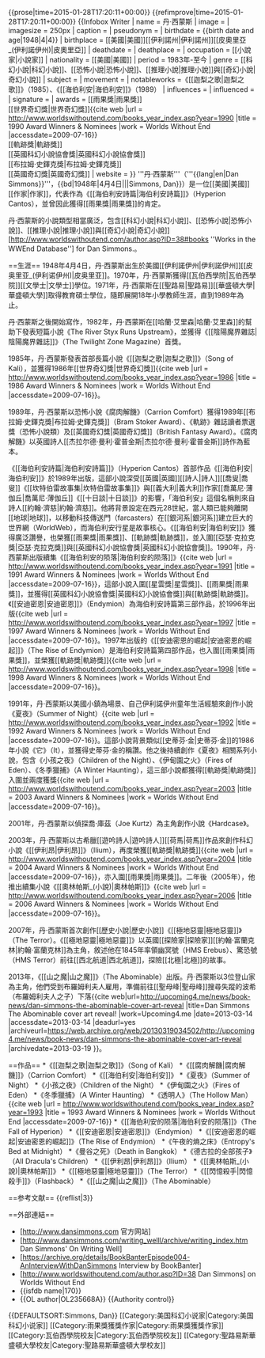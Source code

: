 {{prose|time=2015-01-28T17:20:11+00:00}}
{{refimprove|time=2015-01-28T17:20:11+00:00}}
{{Infobox Writer <!-- for more information see [[:Template:Infobox_Writer/doc|:Template:Infobox Writer/doc]] -->
 | name = 丹·西蒙斯
 | image =
 | imagesize = 250px
 | caption =
 | pseudonym =
 | birthdate = {{birth date and age|1948|4|4}}
 | birthplace = [[美國|美國]][[伊利諾州|伊利諾州]][[皮奧里亞_(伊利諾伊州)|皮奧里亞]]
 | deathdate =
 | deathplace =
 | occupation = [[小說家|小說家]]
 | nationality = [[美國|美國]]
 | period = 1983年-至今
 | genre = [[科幻小說|科幻小說]]、[[恐怖小說|恐怖小說]]、[[推理小說|推理小說]]與[[奇幻小說|奇幻小說]]
 | subject =
 | movement =
 | notableworks =《[[迦梨之歌|迦梨之歌]]》（1985）、《[[海伯利安|海伯利安]]》（1989）
 | influences =
 | influenced =
 | signature = 
 | awards        = [[雨果獎|雨果獎]]<br>[[世界奇幻獎|世界奇幻獎]]<ref name="WWE-1990">{{cite web |url = http://www.worldswithoutend.com/books_year_index.asp?year=1990 |title = 1990 Award Winners & Nominees |work = Worlds Without End |accessdate=2009-07-16}}</ref><br>[[軌跡獎|軌跡獎]]<br>[[英國科幻小說協會獎|英國科幻小說協會獎]]<br>[[布拉姆·史鐸克獎|布拉姆·史鐸克獎]]<br>[[英國奇幻獎|英國奇幻獎]]
 | website =
 }}
'''丹·西蒙斯'''（'''{{lang|en|Dan Simmons}}'''，{{bd|1948年|4月4日|||Simmons, Dan}}）是一位[[美國|美國]][[作家|作家]]，代表作為《[[海伯利安詩篇|海伯利安詩篇]]》（Hyperion Cantos），並曾因此獲得[[雨果獎|雨果獎]]的肯定<ref name="WWE-1990"/>。

丹·西蒙斯的小說類型相當廣泛，包含[[科幻小說|科幻小說]]、[[恐怖小說|恐怖小說]]、[[推理小說|推理小說]]與[[奇幻小說|奇幻小說]]<ref>[http://www.worldswithoutend.com/author.asp?ID=38#books ''Works in the WWEnd Database''] for Dan Simmons.</ref>。

==生涯==
1948年4月4日，丹·西蒙斯出生於美國[[伊利諾伊州|伊利諾伊州]][[皮奥里亚_(伊利诺伊州)|皮奥里亚]]。1970年，丹·西蒙斯獲得[[瓦伯西學院|瓦伯西學院]][[文學士|文學士]]學位。1971年，丹·西蒙斯在[[聖路易|聖路易]][[華盛頓大學|華盛頓大學]]取得教育碩士學位，隨即展開18年小學教師生涯，直到1989年為止。

丹·西蒙斯之後開始寫作，1982年，丹·西蒙斯在[[哈蘭·艾里森|哈蘭·艾里森]]的幫助下發表短篇小說《The River Styx Runs Upstream》，並獲得《[[陰陽魔界雜誌|陰陽魔界雜誌]]》（The Twilight Zone Magazine）首獎。 

1985年，丹·西蒙斯發表首部長篇小說《[[迦梨之歌|迦梨之歌]]》（Song of Kali），並獲得1986年[[世界奇幻獎|世界奇幻獎]]<ref name="WWE-1986">{{cite web |url = http://www.worldswithoutend.com/books_year_index.asp?year=1986 |title = 1986 Award Winners & Nominees |work = Worlds Without End |accessdate=2009-07-16}}</ref>。

1989年，丹·西蒙斯以恐怖小說《腐肉解饑》（Carrion Comfort）獲得1989年[[布拉姆·史鐸克獎|布拉姆·史鐸克獎]]（Bram Stoker Award）、《軌跡》雜誌讀者票選獎（恐怖小說類）及[[英國奇幻獎|英國奇幻獎]]（British Fantasy Award）。《腐肉解饑》以英國詩人[[杰拉尔德·曼利·霍普金斯|杰拉尔德·曼利·霍普金斯]]詩作為藍本。

《[[海伯利安詩篇|海伯利安詩篇]]》（Hyperion Cantos）首部作品《[[海伯利安|海伯利安]]》於1989年出版，這部小說深受[[英國|英國]][[詩人|詩人]][[喬叟|喬叟]]《[[坎特伯雷故事集|坎特伯雷故事集]]》與[[義大利|義大利]]作家[[喬萬尼·薄伽丘|喬萬尼·薄伽丘]]《[[十日談|十日談]]》的影響，「海伯利安」這個名稱則來自詩人[[約翰·濟慈|約翰·濟慈]]。他將背景設定在西元28世紀，當人類已能夠離開[[地球|地球]]，以移動科技傳送門（farcasters）在[[銀河系|銀河系]]建立巨大的世界網（WorldWeb），而海伯利安行星是故事核心。《[[海伯利安|海伯利安]]》獲得廣泛讚譽，也榮獲[[雨果獎|雨果獎]]、[[軌跡獎|軌跡獎]]，並入圍[[亞瑟·克拉克獎|亞瑟·克拉克獎]]與[[英國科幻小說協會獎|英國科幻小說協會獎]]。1990年，丹·西蒙斯出版續集《[[海伯利安的陨落|海伯利安的陨落]]》<ref name="WWE-1991">{{cite web |url = http://www.worldswithoutend.com/books_year_index.asp?year=1991 |title = 1991 Award Winners & Nominees |work = Worlds Without End |accessdate=2009-07-16}}</ref>，這部小說入圍[[星雲獎|星雲獎]]、[[雨果獎|雨果獎]]，並獲得[[英國科幻小說協會獎|英國科幻小說協會獎]]與[[軌跡獎|軌跡獎]]。《[[安迪密恩|安迪密恩]]》（Endymion）為海伯利安詩篇第三部作品，於1996年出版<ref name="WWE-1997">{{cite web |url = http://www.worldswithoutend.com/books_year_index.asp?year=1997 |title = 1997 Award Winners & Nominees |work = Worlds Without End |accessdate=2009-07-16}}</ref>。1997年出版的《[[安迪密恩的崛起|安迪密恩的崛起]]》（The Rise of Endymion）是海伯利安詩篇第四部作品，也入圍[[雨果獎|雨果獎]]，並榮獲[[軌跡獎|軌跡獎]]<ref name="WWE-1998">{{cite web |url = http://www.worldswithoutend.com/books_year_index.asp?year=1998 |title = 1998 Award Winners & Nominees |work = Worlds Without End |accessdate=2009-07-16}}</ref>。

1991年，丹·西蒙斯以美國小鎮為場景、自己伊利諾伊州童年生活經驗來創作小說《夏夜》（Summer of Night）<ref name="WWE-1992">{{cite web |url = http://www.worldswithoutend.com/books_year_index.asp?year=1992 |title = 1992 Award Winners & Nominees |work = Worlds Without End |accessdate=2009-07-16}}</ref>。這部小說背景類似[[史蒂芬·金|史蒂芬·金]]的1986年小說《它》（It），並獲得史蒂芬·金的稱讚。他之後持續創作《夏夜》相關系列小說，包含《小孩之夜》（Children of the Night）、《伊甸園之火》（Fires of Eden）、《冬季獵捕》（A Winter Haunting），這三部小說都獲得[[軌跡獎|軌跡獎]]入圍並兩度獲獎<ref name="WWE-2003">{{cite web |url = http://www.worldswithoutend.com/books_year_index.asp?year=2003 |title = 2003 Award Winners & Nominees |work = Worlds Without End |accessdate=2009-07-16}}</ref>。

2001年，丹·西蒙斯以偵探喬·庫茲（Joe Kurtz）為主角創作小說《Hardcase》。

2003年，丹·西蒙斯以古希臘[[遊吟詩人|遊吟詩人]][[荷馬|荷馬]]作品來創作科幻小說《[[伊利昂|伊利昂]]》（Ilium），再度榮獲[[軌跡獎|軌跡獎]]<ref name="WWE-2004">{{cite web |url = http://www.worldswithoutend.com/books_year_index.asp?year=2004 |title = 2004 Award Winners & Nominees |work = Worlds Without End |accessdate=2009-07-16}}</ref>，亦入圍[[雨果獎|雨果獎]]。二年後（2005年），他推出續集小說《[[奧林帕斯_(小說)|奧林帕斯]]》<ref name="WWE-2006">{{cite web |url = http://www.worldswithoutend.com/books_year_index.asp?year=2006 |title = 2006 Award Winners & Nominees |work = Worlds Without End |accessdate=2009-07-16}}</ref>。

2007年，丹·西蒙斯首次創作[[歷史小說|歷史小說]]《[[極地惡靈|極地惡靈]]》（The Terror）。《[[極地惡靈|極地惡靈]]》以英國[[探險家|探險家]][[約翰·富蘭克林|約翰·富蘭克林]]為主角，敘述他在1845年率領幽冥號（HMS Erebus）、驚恐號（HMS Terror）前往[[西北航道|西北航道]]，探險[[北極|北極]]的故事。

2013年，《[[山之魔|山之魔]]》（The Abominable）出版。丹·西蒙斯以3位登山家為主角，他們受到布羅姆利夫人雇用，準備前往[[聖母峰|聖母峰]]搜尋失蹤的波希（布羅姆利夫人之子）下落<ref name="abominablereveal">{{cite web|url=http://upcoming4.me/news/book-news/dan-simmons-the-abominable-cover-art-reveal |title=Dan Simmons The Abominable cover art reveal! |work=Upcoming4.me |date=2013-03-14 |accessdate=2013-03-14 |deadurl=yes |archiveurl=https://web.archive.org/web/20130319034502/http://upcoming4.me/news/book-news/dan-simmons-the-abominable-cover-art-reveal |archivedate=2013-03-19 }}</ref>。

==作品==
*《[[迦梨之歌|迦梨之歌]]》（Song of Kali）
*《[[腐肉解饑|腐肉解饑]]》（Carrion Comfort）
*《[[海伯利安|海伯利安]]》
*《夏夜》（Summer of Night）
*《小孩之夜》（Children of the Night）
*《伊甸園之火》（Fires of Eden）
*《冬季獵捕》（A Winter Haunting）
*《透明人》（The Hollow Man）<ref name="WWE-1993">{{cite web |url = http://www.worldswithoutend.com/books_year_index.asp?year=1993 |title = 1993 Award Winners & Nominees |work = Worlds Without End |accessdate=2009-07-16}}</ref>
*《[[海伯利安的陨落|海伯利安的陨落]]》（The Fall of Hyperion）
*《[[安迪密恩|安迪密恩]]》（Endymion）
*《[[安迪密恩的崛起|安迪密恩的崛起]]》（The Rise of Endymion）
*《午夜的熵之床》（Entropy's Bed at Midnight）
*《曼谷之死》（Death in Bangkok）
*《德古拉的全部孩子》（All Dracula's Children）
*《[[伊利昂|伊利昂]]》（Ilium）
*《[[奧林帕斯_(小說)|奧林帕斯]]》
*《[[極地惡靈|極地惡靈]]》（The Terror）
*《[[閃憶殺手|閃憶殺手]]》（Flashback）
*《[[山之魔|山之魔]]》（The Abominable）

==参考文献==
{{reflist|3}}

==外部連結==
* [http://www.dansimmons.com 官方网站]
* [http://www.dansimmons.com/writing_welll/archive/writing_index.htm Dan Simmons' On Writing Well]
* [https://archive.org/details/BookBanterEpisode004-AnInterviewWithDanSimmons Interview by BookBanter]
* [http://www.worldswithoutend.com/author.asp?ID=38 Dan Simmons] on Worlds Without End
* {{isfdb name|170}}
* {{OL author|OL235668A}}
{{Authority control}}

{{DEFAULTSORT:Simmons, Dan}}
[[Category:美国科幻小说家|Category:美国科幻小说家]]
[[Category:雨果獎獲獎作家|Category:雨果獎獲獎作家]]
[[Category:瓦伯西學院校友|Category:瓦伯西學院校友]]
[[Category:聖路易斯華盛頓大學校友|Category:聖路易斯華盛頓大學校友]]